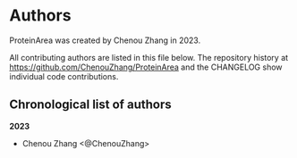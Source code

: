 # Authors

ProteinArea was created by Chenou Zhang in 2023.


All contributing authors are listed in this file below.
The repository history at https://github.com/ChenouZhang/ProteinArea
and the CHANGELOG show individual code contributions.

## Chronological list of authors

<!--
The rules for this file:
  * Authors are sorted chronologically, earliest to latest
  * Please format it each entry as "Preferred name <GitHub username>"
  * Your preferred name is whatever you wish to go by --
    it does *not* have to be your legal name!
  * Please start a new section for each new year
  * Don't ever delete anything
-->

**2023**
- Chenou Zhang <@ChenouZhang>